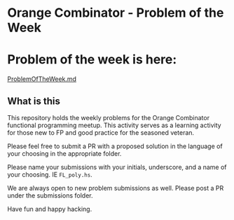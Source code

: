 # Orange Combinator - Problem of the Week

# Problem of the week is here:

[ProblemOfTheWeek.md](/ProblemOfTheWeek.md)

## What is this

This repository holds the weekly problems for the Orange Combinator functional programming meetup. This activity serves as a learning activity for those new to FP and good practice for the seasoned veteran.

Please feel free to submit a PR with a proposed solution in the language of your choosing in the appropriate folder.

Please name your submissions with your initials, underscore, and a name of your choosing. IE `FL_poly.hs`.

We are always open to new problem submissions as well. Please post a PR under the submissions folder.

Have fun and happy hacking.
